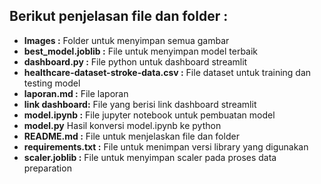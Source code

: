 ## **Berikut penjelasan file dan folder :**
- **Images :** Folder untuk menyimpan semua gambar
- **best_model.joblib :** File untuk menyimpan model terbaik
- **dashboard.py :** File python untuk dashboard streamlit
- **healthcare-dataset-stroke-data.csv :** File dataset untuk training dan testing model
- **laporan.md :** File laporan
- **link dashboard:** File yang berisi link dashboard streamlit
- **model.ipynb :** File jupyter notebook untuk pembuatan model
- **model.py** Hasil konversi model.ipynb ke python
- **README.md :** File untuk menjelaskan file dan folder 
- **requirements.txt :** File untuk menimpan versi library yang digunakan
- **scaler.joblib :** File untuk menyimpan scaler pada proses data preparation